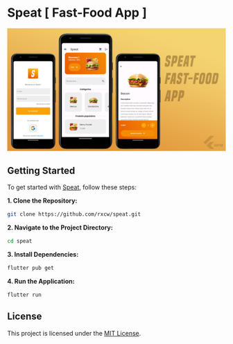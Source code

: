 # Speat [ Fast-Food App ] 

![Presentation](https://github.com/rxcw/speat/blob/main/assets/images/presentation.png)

## Getting Started

To get started with [Speat](https://github.com/rxcw/speat), follow these steps:

**1. Clone the Repository:**

```bash
git clone https://github.com/rxcw/speat.git
```

**2. Navigate to the Project Directory:**

```bash
cd speat
```

**3. Install Dependencies:**

```bash
flutter pub get
```

**4. Run the Application:**

```bash
flutter run
```

## License

This project is licensed under the [MIT License](LICENSE).